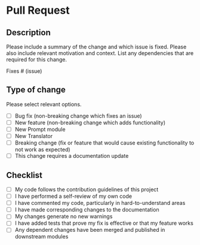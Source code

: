 # Pull Request

## Description

Please include a summary of the change and which issue is fixed. Please also include relevant motivation and context. List any dependencies that are required for this change.

Fixes # (issue)

## Type of change

Please select relevant options.

- [ ] Bug fix (non-breaking change which fixes an issue)
- [ ] New feature (non-breaking change which adds functionality)
- [ ] New Prompt module
- [ ] New Translator
- [ ] Breaking change (fix or feature that would cause existing functionality to not work as expected)
- [ ] This change requires a documentation update

## Checklist

- [ ] My code follows the contribution guidelines of this project
- [ ] I have performed a self-review of my own code
- [ ] I have commented my code, particularly in hard-to-understand areas
- [ ] I have made corresponding changes to the documentation
- [ ] My changes generate no new warnings
- [ ] I have added tests that prove my fix is effective or that my feature works
- [ ] Any dependent changes have been merged and published in downstream modules
